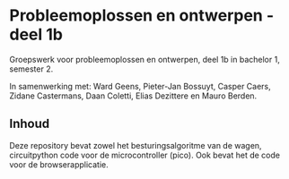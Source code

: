 # Probleemoplossen en ontwerpen - deel 1b
Groepswerk voor probleemoplossen en ontwerpen, deel 1b in bachelor 1, semester 2.

In samenwerking met: Ward Geens, Pieter-Jan Bossuyt, Casper Caers, Zidane Castermans, Daan Coletti, Elias Dezittere en Mauro Berden.

## Inhoud
Deze repository bevat zowel het besturingsalgoritme van de wagen, circuitpython code voor de microcontroller (pico).
Ook bevat het de code voor de browserapplicatie.
